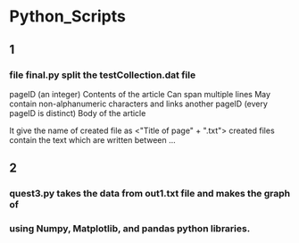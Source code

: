 # Python_Scripts
## 1
### file final.py split the testCollection.dat file
<page>
<id> pageID (an integer) </id>
<title> title of the page </title>
<text>
Contents of the article
Can span multiple lines
May contain non-alphanumeric characters and links
</text>
</page>
<page>
<id> another pageID (every pageID is distinct) </id>
<title> title of another page </title>
<text>
Body of the article
</text>
</page>

It give the name of created file as <"Title of page" + ".txt">
created files contain the text which are written between <text> ... </text><br>

## 2 
### quest3.py takes the data from out1.txt file and makes the graph of <br>
### using Numpy, Matplotlib, and pandas python libraries.

